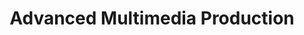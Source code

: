 ---
title: Advanced Multimedia Production
number: COMM 481
academic-home: Comm
course-type: [Additional]
description:  
bulletin-link: https://bulletins.psu.edu/search/?search=%22comm+481%22
pathway-list: [Video Production]
---